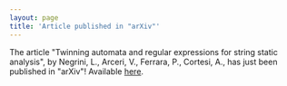 ```yaml
---
layout: page
title: 'Article published in "arXiv"'
---
```


The article "Twinning automata and regular expressions for string static analysis", by Negrini, L., Arceri, V., Ferrara, P., Cortesi, A., has just been published in "arXiv"! Available [here](https://doi.org/10.1007/978-3-030-63618-0_1).
